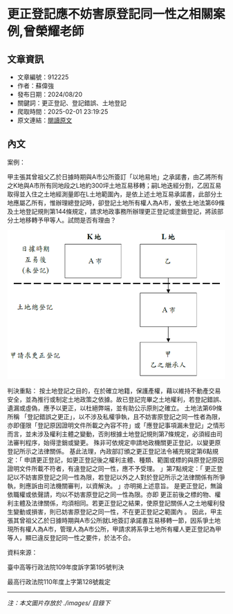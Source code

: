 # 更正登記應不妨害原登記同一性之相關案例,曾榮耀老師

## 文章資訊
- 文章編號：912225
- 作者：蘇偉強
- 發布日期：2024/08/20
- 關鍵詞：更正登記、登記錯誤、土地登記
- 爬取時間：2025-02-01 23:19:25
- 原文連結：[閱讀原文](https://real-estate.get.com.tw/Columns/detail.aspx?no=912225)

## 內文


案例：


甲主張其曾祖父乙於日據時期與A市公所簽訂「以地易地」之承諾書，由乙將所有之K地與A市所有同地段之L地約300坪土地互易移轉；嗣L地迭經分割，乙因互易取得並入住之土地經測量即在L土地範圍內，是依上述土地互易承諾書，此部分土地應屬乙所有，惟辦理總登記時，卻登記土地所有權人為A市，爰依土地法第69條及土地登記規則第144條規定，請求地政事務所辦理更正登記或塗銷登記，將該部分土地移轉予甲等人。試問是否有理由？



![圖片](./images/912225_56aca96bc20b4b6a67293ab964fdc3c8.png)



判決重點：
按土地登記之目的，在於確立地籍，保護產權，藉以維持不動產交易安全，並為推行或制定土地政策之依據。故已登記完畢之土地權利，若登記錯誤、遺漏或虛偽，應予以更正，以杜絕弊端，並有助公示原則之確立。
土地法第69條所稱
「登記錯誤之更正」，以不涉及私權爭執，且不妨害原登記之同一性者為限，亦即僅限「登記原因證明文件所載之內容不符」或「應登記事項漏未登記」之情形而言，並未涉及權利主體之變動，否則根據土地登記規則第7條規定，必須經由司法審判程序，始得塗銷或變更。
殊非可依規定申請地政機關更正登記，以變更原登記所示之法律關係。
基此法理，內政部訂頒之更正登記法令補充規定第6點規定：「
申請更正登記，如更正登記後之權利主體、種類、範圍或標的與原登記原因證明文件所載不符者，有違登記之同一性，應不予受理。
」第7點規定：「
更正登記以不妨害原登記之同一性為限，若登記以外之人對於登記所示之法律關係有所爭執，則應訴由司法機關審判，以資解決。
」亦明揭上述意旨。
是更正登記，無論依職權或依聲請，均以不妨害原登記之同一性為限。亦即
更正前後之標的物、權利主體及法律關係，均須相同。若更正登記之結果，使原登記關係人之土地權利發生變動或損害，則已妨害原登記之同一性，不在更正登記之範圍內
。
因此，甲主張其曾祖父乙於日據時期與A市公所就L地簽訂承諾書互易移轉一節，因系爭土地現所有權人為A市，管理人為A市公所，甲請求將系爭土地所有權人更正登記為甲等人，顯已違反登記同一性之要件，於法不合。


資料來源：


臺中高等行政法院109年度訴字第195號判決


最高行政法院110年度上字第128號裁定

---
*注：本文圖片存放於 ./images/ 目錄下*

